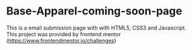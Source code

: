 # Base-Apparel-coming-soon-page

This is a email submission page with with HTML5, CSS3 and Javascript. This project was provided by frontend mentor (https://www.frontendmentor.io/challenges)
